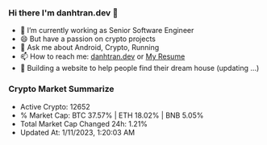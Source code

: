### Hi there I'm danhtran.dev 👋

- 🔭 I’m currently working as Senior Software Engineer
- 😄 But have a passion on crypto projects
- 💬 Ask me about Android, Crypto, Running 
- 📫 How to reach me: <a href="https://danhtran.dev" target="_blank">danhtran.dev</a> or <a href="Dan-Resume.pdf" target="_blank">My Resume</a>
- 🌱 Building a website to help people find their dream house (updating ...)

### Crypto Market Summarize
- Active Crypto: 12652
- % Market Cap: BTC 37.57% | ETH 18.02% | BNB 5.05%
- Total Market Cap Changed 24h: 1.21%
- Updated At: 1/11/2023, 1:20:03 AM
